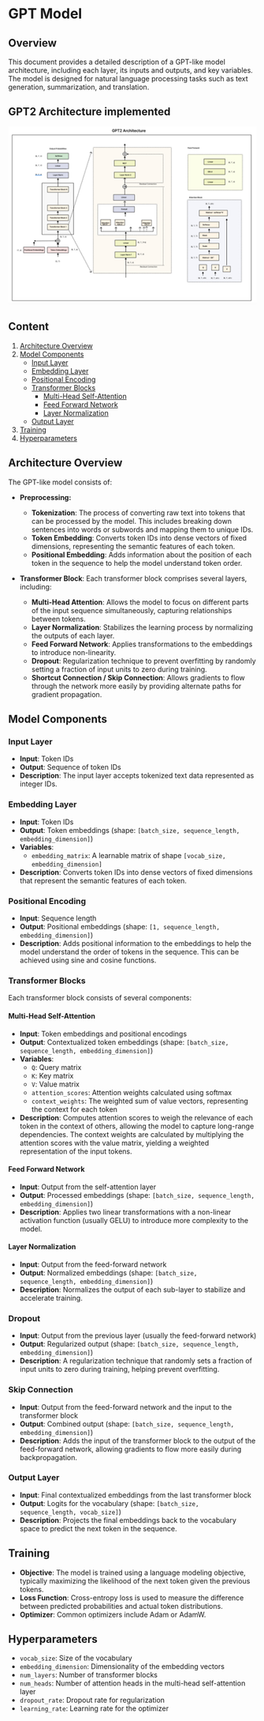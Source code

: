 # GPT Model


## Overview

This document provides a detailed description of a GPT-like model architecture, including each layer, its inputs and outputs, and key variables. The model is designed for natural language processing tasks such as text generation, summarization, and translation.

## GPT2 Architecture implemented

![GPT2-architecture](gpt2_architecture.png)

## Content
1. [Architecture Overview](#architecture-overview)
2. [Model Components](#model-components)
   - [Input Layer](#input-layer)
   - [Embedding Layer](#embedding-layer)
   - [Positional Encoding](#positional-encoding)
   - [Transformer Blocks](#transformer-blocks)
     - [Multi-Head Self-Attention](#multi-head-self-attention)
     - [Feed Forward Network](#feed-forward-network)
     - [Layer Normalization](#layer-normalization)
   - [Output Layer](#output-layer)
3. [Training](#training)
4. [Hyperparameters](#hyperparameters)


## Architecture Overview

The GPT-like model consists of:

- **Preprocessing:**
  - **Tokenization**: The process of converting raw text into tokens that can be processed by the model. This includes breaking down sentences into words or subwords and mapping them to unique IDs.
  - **Token Embedding**: Converts token IDs into dense vectors of fixed dimensions, representing the semantic features of each token.
  - **Positional Embedding**: Adds information about the position of each token in the sequence to help the model understand token order.

- **Transformer Block**: Each transformer block comprises several layers, including:
  - **Multi-Head Attention**: Allows the model to focus on different parts of the input sequence simultaneously, capturing relationships between tokens.
  - **Layer Normalization**: Stabilizes the learning process by normalizing the outputs of each layer.
  - **Feed Forward Network**: Applies transformations to the embeddings to introduce non-linearity.
  - **Dropout**: Regularization technique to prevent overfitting by randomly setting a fraction of input units to zero during training.
  - **Shortcut Connection / Skip Connection**: Allows gradients to flow through the network more easily by providing alternate paths for gradient propagation.

## Model Components

### Input Layer

- **Input**: Token IDs
- **Output**: Sequence of token IDs
- **Description**: The input layer accepts tokenized text data represented as integer IDs.

### Embedding Layer

- **Input**: Token IDs
- **Output**: Token embeddings (shape: `[batch_size, sequence_length, embedding_dimension]`)
- **Variables**:
  - `embedding_matrix`: A learnable matrix of shape `[vocab_size, embedding_dimension]`
- **Description**: Converts token IDs into dense vectors of fixed dimensions that represent the semantic features of each token.

### Positional Encoding

- **Input**: Sequence length
- **Output**: Positional embeddings (shape: `[1, sequence_length, embedding_dimension]`)
- **Description**: Adds positional information to the embeddings to help the model understand the order of tokens in the sequence. This can be achieved using sine and cosine functions.

### Transformer Blocks

Each transformer block consists of several components:

#### Multi-Head Self-Attention

- **Input**: Token embeddings and positional encodings
- **Output**: Contextualized token embeddings (shape: `[batch_size, sequence_length, embedding_dimension]`)
- **Variables**:
  - `Q`: Query matrix
  - `K`: Key matrix
  - `V`: Value matrix
  - `attention_scores`: Attention weights calculated using softmax
  - `context_weights`: The weighted sum of value vectors, representing the context for each token
- **Description**: Computes attention scores to weigh the relevance of each token in the context of others, allowing the model to capture long-range dependencies. The context weights are calculated by multiplying the attention scores with the value matrix, yielding a weighted representation of the input tokens.

#### Feed Forward Network

- **Input**: Output from the self-attention layer
- **Output**: Processed embeddings (shape: `[batch_size, sequence_length, embedding_dimension]`)
- **Description**: Applies two linear transformations with a non-linear activation function (usually GELU) to introduce more complexity to the model.

#### Layer Normalization

- **Input**: Output from the feed-forward network
- **Output**: Normalized embeddings (shape: `[batch_size, sequence_length, embedding_dimension]`)
- **Description**: Normalizes the output of each sub-layer to stabilize and accelerate training.


### Dropout

- **Input**: Output from the previous layer (usually the feed-forward network)
- **Output**: Regularized output (shape: `[batch_size, sequence_length, embedding_dimension]`)
- **Description**: A regularization technique that randomly sets a fraction of input units to zero during training, helping prevent overfitting.

### Skip Connection

- **Input**: Output from the feed-forward network and the input to the transformer block
- **Output**: Combined output (shape: `[batch_size, sequence_length, embedding_dimension]`)
- **Description**: Adds the input of the transformer block to the output of the feed-forward network, allowing gradients to flow more easily during backpropagation.


### Output Layer

- **Input**: Final contextualized embeddings from the last transformer block
- **Output**: Logits for the vocabulary (shape: `[batch_size, sequence_length, vocab_size]`)
- **Description**: Projects the final embeddings back to the vocabulary space to predict the next token in the sequence.

## Training

- **Objective**: The model is trained using a language modeling objective, typically maximizing the likelihood of the next token given the previous tokens.
- **Loss Function**: Cross-entropy loss is used to measure the difference between predicted probabilities and actual token distributions.
- **Optimizer**: Common optimizers include Adam or AdamW.

## Hyperparameters

- `vocab_size`: Size of the vocabulary
- `embedding_dimension`: Dimensionality of the embedding vectors
- `num_layers`: Number of transformer blocks
- `num_heads`: Number of attention heads in the multi-head self-attention layer
- `dropout_rate`: Dropout rate for regularization
- `learning_rate`: Learning rate for the optimizer



[def]: 'gpt2_architecture.png'